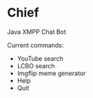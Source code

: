 Chief
=====

Java XMPP Chat Bot

Current commands:
- YouTube search
- LCBO search
- Imgflip meme generator
- Help
- Quit
